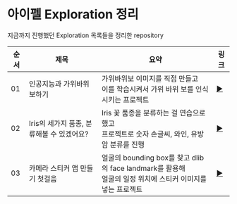 # 아이펠 Exploration 정리
지금까지 진행했던 Exploration 목록들을 정리한 repository

순서 | 제목 | 요약 | 링크 
---|---|---|---|
01 | 인공지능과 가위바위보하기 | 가위바위보 이미지를 직접 만들고</br>이를 학습시켜서 가위 바위 보를 인식시키는 프로젝트 | [▶](https://github.com/phthys/aiffel/blob/main/%5BE-01%5DRockScissorPaper.ipynb)
02 | Iris의 세가지 품종, 분류해볼 수 있겠어요? | Iris 꽃 품종을 분류하는 걸 연습으로 했고</br>프로젝트로 숫자 손글씨, 와인, 유방암 분류를 진행 | [▶](https://github.com/phthys/aiffel/blob/main/%5BE-02%5DDigitsWineBreastCancer.ipynb)
03 | 카메라 스티커 앱 만들기 첫걸음 | 얼굴의 bounding box를 찾고 dlib의 face landmark를 활용해</br>얼굴의 일정 위치에 스티커 이미지를 넣는 프로젝트 | [▶](https://github.com/phthys/aiffel/blob/main/%5BE-03%5DCameraFaceSticker.ipynb)
